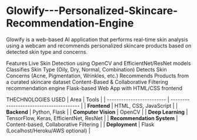 # Glowify---Personalized-Skincare-Recommendation-Engine
Glowify is a web-based AI application that performs real-time skin analysis using a webcam and recommends personalized skincare products based on detected skin type and concerns.

Features
Live Skin Detection using OpenCV and EfficientNet/ResNet models
Classifies Skin Type (Oily, Dry, Normal, Combination)
Detects Skin Concerns (Acne, Pigmentation, Wrinkles, etc.)
Recommends Products from a curated skincare dataset
Content-Based & Collaborative Filtering recommendation engine
Flask-based Web App with HTML/CSS frontend

THECHNOLOGIES USED
| Area                      | Tools                                   |
| ------------------------- | --------------------------------------- |
| **Frontend**              | HTML, CSS, JavaScript                   |
| **Backend**               | Python, Flask                           |
| **Computer Vision**       | OpenCV                                  |
| **Deep Learning**         | TensorFlow, Keras, EfficientNet, ResNet |
| **Recommendation System** | Content-based, Collaborative Filtering  |
| **Deployment**            | Flask (Localhost/Heroku/AWS optional)   |
